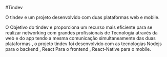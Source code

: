 #Tindev

O tindev e um projeto desenvolvido com duas plataformas web e mobile.

O Objetivo do tindev e proporciona um recurso mais eficiente para se realizar networking com grandes profissionais de Tecnologia através da web e do app tendo a mesma comunicação simultaneamente das duas plataformas , o projeto tindev foi desenvolvido com as tecnologias Nodejs para o backend , React Para o frontend , React-Native para o mobile. 

